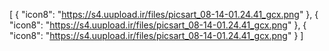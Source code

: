[
  {
    "icon8": "https://s4.uupload.ir/files/picsart_08-14-01.24.41_gcx.png"
  },
  {
    "icon8": "https://s4.uupload.ir/files/picsart_08-14-01.24.41_gcx.png"
  },
  {
    "icon8": "https://s4.uupload.ir/files/picsart_08-14-01.24.41_gcx.png"
  }
]
